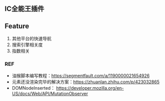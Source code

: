 ## IC全能王插件 

## Feature
1. 其他平台的快速导航
2. 搜索引擎相关度
3. 指数相关

### REF
* 油猴脚本编写教程：https://segmentfault.com/a/1190000021654926
* 元素还没渲染完毕的解决方案：https://zhuanlan.zhihu.com/p/423032865
* DOMNodeInserted： https://developer.mozilla.org/en-US/docs/Web/API/MutationObserver